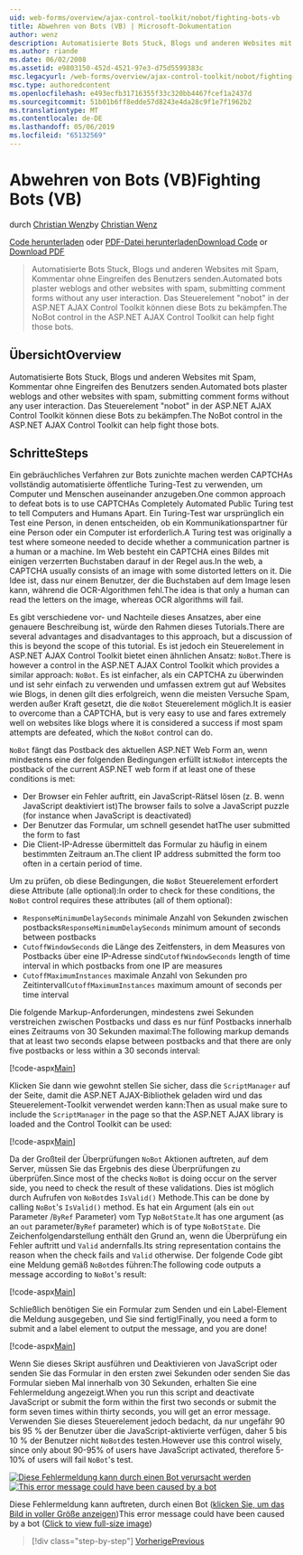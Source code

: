 ```yaml
---
uid: web-forms/overview/ajax-control-toolkit/nobot/fighting-bots-vb
title: Abwehren von Bots (VB) | Microsoft-Dokumentation
author: wenz
description: Automatisierte Bots Stuck, Blogs und anderen Websites mit Spam, Kommentar ohne Eingreifen des Benutzers senden. Das Steuerelement "nobot" in der ASP.NET AJAX-Con...
ms.author: riande
ms.date: 06/02/2008
ms.assetid: e9803150-452d-4521-97e3-d75d5599383c
msc.legacyurl: /web-forms/overview/ajax-control-toolkit/nobot/fighting-bots-vb
msc.type: authoredcontent
ms.openlocfilehash: e493ecfb31716355f33c320bb4467fcef1a2437d
ms.sourcegitcommit: 51b01b6ff8edde57d8243e4da28c9f1e7f1962b2
ms.translationtype: MT
ms.contentlocale: de-DE
ms.lasthandoff: 05/06/2019
ms.locfileid: "65132569"
---
```

# <a name="fighting-bots-vb"></a><span data-ttu-id="df383-104">Abwehren von Bots (VB)</span><span class="sxs-lookup"><span data-stu-id="df383-104">Fighting Bots (VB)</span></span>

<span data-ttu-id="df383-105">durch [Christian Wenz](https://github.com/wenz)</span><span class="sxs-lookup"><span data-stu-id="df383-105">by [Christian Wenz](https://github.com/wenz)</span></span>

<span data-ttu-id="df383-106">[Code herunterladen](http://download.microsoft.com/download/9/3/f/93f8daea-bebd-4821-833b-95205389c7d0/NoBot0.vb.zip) oder [PDF-Datei herunterladen](http://download.microsoft.com/download/b/6/a/b6ae89ee-df69-4c87-9bfb-ad1eb2b23373/nobot0VB.pdf)</span><span class="sxs-lookup"><span data-stu-id="df383-106">[Download Code](http://download.microsoft.com/download/9/3/f/93f8daea-bebd-4821-833b-95205389c7d0/NoBot0.vb.zip) or [Download PDF](http://download.microsoft.com/download/b/6/a/b6ae89ee-df69-4c87-9bfb-ad1eb2b23373/nobot0VB.pdf)</span></span>

> <span data-ttu-id="df383-107">Automatisierte Bots Stuck, Blogs und anderen Websites mit Spam, Kommentar ohne Eingreifen des Benutzers senden.</span><span class="sxs-lookup"><span data-stu-id="df383-107">Automated bots plaster weblogs and other websites with spam, submitting comment forms without any user interaction.</span></span> <span data-ttu-id="df383-108">Das Steuerelement "nobot" in der ASP.NET AJAX Control Toolkit können diese Bots zu bekämpfen.</span><span class="sxs-lookup"><span data-stu-id="df383-108">The NoBot control in the ASP.NET AJAX Control Toolkit can help fight those bots.</span></span>

## <a name="overview"></a><span data-ttu-id="df383-109">Übersicht</span><span class="sxs-lookup"><span data-stu-id="df383-109">Overview</span></span>

<span data-ttu-id="df383-110">Automatisierte Bots Stuck, Blogs und anderen Websites mit Spam, Kommentar ohne Eingreifen des Benutzers senden.</span><span class="sxs-lookup"><span data-stu-id="df383-110">Automated bots plaster weblogs and other websites with spam, submitting comment forms without any user interaction.</span></span> <span data-ttu-id="df383-111">Das Steuerelement "nobot" in der ASP.NET AJAX Control Toolkit können diese Bots zu bekämpfen.</span><span class="sxs-lookup"><span data-stu-id="df383-111">The NoBot control in the ASP.NET AJAX Control Toolkit can help fight those bots.</span></span>

## <a name="steps"></a><span data-ttu-id="df383-112">Schritte</span><span class="sxs-lookup"><span data-stu-id="df383-112">Steps</span></span>

<span data-ttu-id="df383-113">Ein gebräuchliches Verfahren zur Bots zunichte machen werden CAPTCHAs vollständig automatisierte öffentliche Turing-Test zu verwenden, um Computer und Menschen auseinander anzugeben.</span><span class="sxs-lookup"><span data-stu-id="df383-113">One common approach to defeat bots is to use CAPTCHAs Completely Automated Public Turing test to tell Computers and Humans Apart.</span></span> <span data-ttu-id="df383-114">Ein Turing-Test war ursprünglich ein Test eine Person, in denen entscheiden, ob ein Kommunikationspartner für eine Person oder ein Computer ist erforderlich.</span><span class="sxs-lookup"><span data-stu-id="df383-114">A Turing test was originally a test where someone needed to decide whether a communication partner is a human or a machine.</span></span> <span data-ttu-id="df383-115">Im Web besteht ein CAPTCHA eines Bildes mit einigen verzerrten Buchstaben darauf in der Regel aus.</span><span class="sxs-lookup"><span data-stu-id="df383-115">In the web, a CAPTCHA usually consists of an image with some distorted letters on it.</span></span> <span data-ttu-id="df383-116">Die Idee ist, dass nur einem Benutzer, der die Buchstaben auf dem Image lesen kann, während die OCR-Algorithmen fehl.</span><span class="sxs-lookup"><span data-stu-id="df383-116">The idea is that only a human can read the letters on the image, whereas OCR algorithms will fail.</span></span>

<span data-ttu-id="df383-117">Es gibt verschiedene vor- und Nachteile dieses Ansatzes, aber eine genauere Beschreibung ist, würde den Rahmen dieses Tutorials.</span><span class="sxs-lookup"><span data-stu-id="df383-117">There are several advantages and disadvantages to this approach, but a discussion of this is beyond the scope of this tutorial.</span></span> <span data-ttu-id="df383-118">Es ist jedoch ein Steuerelement in ASP.NET AJAX Control Toolkit bietet einen ähnlichen Ansatz: `NoBot`.</span><span class="sxs-lookup"><span data-stu-id="df383-118">There is however a control in the ASP.NET AJAX Control Toolkit which provides a similar approach: `NoBot`.</span></span> <span data-ttu-id="df383-119">Es ist einfacher, als ein CAPTCHA zu überwinden und ist sehr einfach zu verwenden und umfassen extrem gut auf Websites wie Blogs, in denen gilt dies erfolgreich, wenn die meisten Versuche Spam, werden außer Kraft gesetzt, die die `NoBot` Steuerelement möglich.</span><span class="sxs-lookup"><span data-stu-id="df383-119">It is easier to overcome than a CAPTCHA, but is very easy to use and fares extremely well on websites like blogs where it is considered a success if most spam attempts are defeated, which the `NoBot` control can do.</span></span>

<span data-ttu-id="df383-120">`NoBot` fängt das Postback des aktuellen ASP.NET Web Form an, wenn mindestens eine der folgenden Bedingungen erfüllt ist:</span><span class="sxs-lookup"><span data-stu-id="df383-120">`NoBot` intercepts the postback of the current ASP.NET web form if at least one of these conditions is met:</span></span>

- <span data-ttu-id="df383-121">Der Browser ein Fehler auftritt, ein JavaScript-Rätsel lösen (z. B. wenn JavaScript deaktiviert ist)</span><span class="sxs-lookup"><span data-stu-id="df383-121">The browser fails to solve a JavaScript puzzle (for instance when JavaScript is deactivated)</span></span>
- <span data-ttu-id="df383-122">Der Benutzer das Formular, um schnell gesendet hat</span><span class="sxs-lookup"><span data-stu-id="df383-122">The user submitted the form to fast</span></span>
- <span data-ttu-id="df383-123">Die Client-IP-Adresse übermittelt das Formular zu häufig in einem bestimmten Zeitraum an.</span><span class="sxs-lookup"><span data-stu-id="df383-123">The client IP address submitted the form too often in a certain period of time.</span></span>

<span data-ttu-id="df383-124">Um zu prüfen, ob diese Bedingungen, die `NoBot` Steuerelement erfordert diese Attribute (alle optional):</span><span class="sxs-lookup"><span data-stu-id="df383-124">In order to check for these conditions, the `NoBot` control requires these attributes (all of them optional):</span></span>

- <span data-ttu-id="df383-125">`ResponseMinimumDelaySeconds` minimale Anzahl von Sekunden zwischen postbacks</span><span class="sxs-lookup"><span data-stu-id="df383-125">`ResponseMinimumDelaySeconds` minimum amount of seconds between postbacks</span></span>
- <span data-ttu-id="df383-126">`CutoffWindowSeconds` die Länge des Zeitfensters, in dem Measures von Postbacks über eine IP-Adresse sind</span><span class="sxs-lookup"><span data-stu-id="df383-126">`CutoffWindowSeconds` length of time interval in which postbacks from one IP are measures</span></span>
- <span data-ttu-id="df383-127">`CutoffMaximumInstances` maximale Anzahl von Sekunden pro Zeitintervall</span><span class="sxs-lookup"><span data-stu-id="df383-127">`CutoffMaximumInstances` maximum amount of seconds per time interval</span></span>

<span data-ttu-id="df383-128">Die folgende Markup-Anforderungen, mindestens zwei Sekunden verstreichen zwischen Postbacks und dass es nur fünf Postbacks innerhalb eines Zeitraums von 30 Sekunden maximal:</span><span class="sxs-lookup"><span data-stu-id="df383-128">The following markup demands that at least two seconds elapse between postbacks and that there are only five postbacks or less within a 30 seconds interval:</span></span>

[!code-aspx[Main](fighting-bots-vb/samples/sample1.aspx)]

<span data-ttu-id="df383-129">Klicken Sie dann wie gewohnt stellen Sie sicher, dass die `ScriptManager` auf der Seite, damit die ASP.NET AJAX-Bibliothek geladen wird und das Steuerelement-Toolkit verwendet werden kann:</span><span class="sxs-lookup"><span data-stu-id="df383-129">Then as usual make sure to include the `ScriptManager` in the page so that the ASP.NET AJAX library is loaded and the Control Toolkit can be used:</span></span>

[!code-aspx[Main](fighting-bots-vb/samples/sample2.aspx)]

<span data-ttu-id="df383-130">Da der Großteil der Überprüfungen `NoBot` Aktionen auftreten, auf dem Server, müssen Sie das Ergebnis des diese Überprüfungen zu überprüfen.</span><span class="sxs-lookup"><span data-stu-id="df383-130">Since most of the checks `NoBot` is doing occur on the server side, you need to check the result of these validations.</span></span> <span data-ttu-id="df383-131">Dies ist möglich durch Aufrufen von `NoBot`des `IsValid()` Methode.</span><span class="sxs-lookup"><span data-stu-id="df383-131">This can be done by calling `NoBot`'s `IsValid()` method.</span></span> <span data-ttu-id="df383-132">Es hat ein Argument (als ein `out` Parameter /`ByRef` Parameter) vom Typ `NoBotState`.</span><span class="sxs-lookup"><span data-stu-id="df383-132">It has one argument (as an `out` parameter/`ByRef` parameter) which is of type `NoBotState`.</span></span> <span data-ttu-id="df383-133">Die Zeichenfolgendarstellung enthält den Grund an, wenn die Überprüfung ein Fehler auftritt und `Valid` andernfalls.</span><span class="sxs-lookup"><span data-stu-id="df383-133">Its string representation contains the reason when the check fails and `Valid` otherwise.</span></span> <span data-ttu-id="df383-134">Der folgende Code gibt eine Meldung gemäß `NoBot`des führen:</span><span class="sxs-lookup"><span data-stu-id="df383-134">The following code outputs a message according to `NoBot`'s result:</span></span>

[!code-aspx[Main](fighting-bots-vb/samples/sample3.aspx)]

<span data-ttu-id="df383-135">Schließlich benötigen Sie ein Formular zum Senden und ein Label-Element die Meldung ausgegeben, und Sie sind fertig!</span><span class="sxs-lookup"><span data-stu-id="df383-135">Finally, you need a form to submit and a label element to output the message, and you are done!</span></span>

[!code-aspx[Main](fighting-bots-vb/samples/sample4.aspx)]

<span data-ttu-id="df383-136">Wenn Sie dieses Skript ausführen und Deaktivieren von JavaScript oder senden Sie das Formular in den ersten zwei Sekunden oder senden Sie das Formular sieben Mal innerhalb von 30 Sekunden, erhalten Sie eine Fehlermeldung angezeigt.</span><span class="sxs-lookup"><span data-stu-id="df383-136">When you run this script and deactivate JavaScript or submit the form within the first two seconds or submit the form seven times within thirty seconds, you will get an error message.</span></span> <span data-ttu-id="df383-137">Verwenden Sie dieses Steuerelement jedoch bedacht, da nur ungefähr 90 bis 95 % der Benutzer über die JavaScript-aktivierte verfügen, daher 5 bis 10 % der Benutzer nicht `NoBot`des testen.</span><span class="sxs-lookup"><span data-stu-id="df383-137">However use this control wisely, since only about 90-95% of users have JavaScript activated, therefore 5-10% of users will fail `NoBot`'s test.</span></span>

<span data-ttu-id="df383-138">[![Diese Fehlermeldung kann durch einen Bot verursacht werden](fighting-bots-vb/_static/image2.png)](fighting-bots-vb/_static/image1.png)</span><span class="sxs-lookup"><span data-stu-id="df383-138">[![This error message could have been caused by a bot](fighting-bots-vb/_static/image2.png)](fighting-bots-vb/_static/image1.png)</span></span>

<span data-ttu-id="df383-139">Diese Fehlermeldung kann auftreten, durch einen Bot ([klicken Sie, um das Bild in voller Größe anzeigen](fighting-bots-vb/_static/image3.png))</span><span class="sxs-lookup"><span data-stu-id="df383-139">This error message could have been caused by a bot ([Click to view full-size image](fighting-bots-vb/_static/image3.png))</span></span>

> [!div class="step-by-step"]
> [<span data-ttu-id="df383-140">Vorherige</span><span class="sxs-lookup"><span data-stu-id="df383-140">Previous</span></span>](fighting-bots-cs.md)
